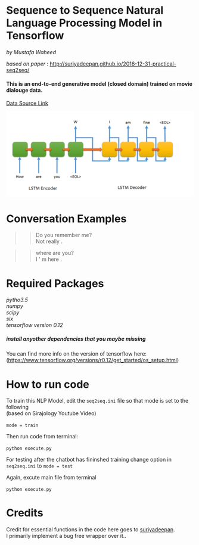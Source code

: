 # Sequence to Sequence Natural Language Processing Model in Tensorflow
_by Mustafa Waheed_  

_based on paper_ : http://suriyadeepan.github.io/2016-12-31-practical-seq2seq/

#### This is an end-to-end generative model (closed domain) trained on movie dialouge data.  

[Data Source Link](https://www.cs.cornell.edu/~cristian/Cornell_Movie-Dialogs_Corpus.html)


![Diagram](enc_dec_viz.png)



Conversation Examples
===========
>>Do you remember me?  
Not really .  


>> where are you?  
I ' m here .  




Required Packages  
============
_pytho3.5_  
_numpy_  
_scipy_  
_six_  
_tensorflow version 0.12_  

##### install anyother dependencies that you maybe missing


You can find more info on the version of tensorflow here:  
(https://www.tensorflow.org/versions/r0.12/get_started/os_setup.html)



How to run code
===========
To train this NLP Model, edit the `seq2seq.ini` file so that mode is set to the following  
(based on Sirajology Youtube Video)

`mode = train`  

Then run code from terminal:  
 
``python execute.py``

For testing after the chatbot has fininshed training change option in  `seq2seq.ini` to `mode = test`  

Again, excute main file from terminal  

``python execute.py``




Credits
===========
Credit for essential functions in the code here goes to [suriyadeepan](https://github.com/suriyadeepan).  
I primarily implement a bug free wrapper over it.. 

